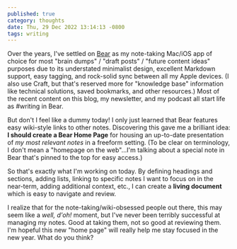 ```yaml
---
published: true
category: thoughts
date: Thu, 29 Dec 2022 13:14:13 -0800
tags: writing
---
```


Over the years, I've settled on [Bear](https://bear.app) as my note-taking Mac/iOS app of choice for most "brain dumps" / "draft posts" / "future content ideas" purposes due to its understated minimalist design, excellent Markdown support, easy tagging, and rock-solid sync between all my Apple devices. (I also use Craft, but that's reserved more for "knowledge base" information like technical solutions, saved bookmarks, and other resources.) Most of the recent content on this blog, my newsletter, and my podcast all start life as #writing in Bear.

But don't I feel like a dummy today! I only just learned that Bear features easy wiki-style links to other notes. Discovering this gave me a brilliant idea: **I should create a Bear Home Page** for housing an up-to-date presentation of _my most relevant notes_ in a freeform setting. (To be clear on terminology, I don't mean a "homepage on the web"…I'm talking about a special note in Bear that's pinned to the top for easy access.)

So that's exactly what I'm working on today. By defining headings and sections, adding lists, linking to specific notes I want to focus on in the near-term, adding additional context, etc., I can create a **living document** which is easy to navigate and review.

I realize that for the note-taking/wiki-obsessed people out there, this may seem like a _well, d'oh!_ moment, but I've never been terribly successful at managing my notes. Good at taking them, not so good at reviewing them. I'm hopeful this new "home page" will really help me stay focused in the new year. What do you think?
